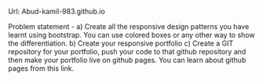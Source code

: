 Url: Abud-kamil-983.github.io


Problem statement -
a) Create all the responsive design patterns you have learnt using bootstrap. You
can use colored boxes or any other way to show the differentiation.
b) Create your responsive portfolio
c) Create a GIT repository for your portfolio, push your code to that github
repository and then make your portfolio live on github pages.
You can learn about github pages from this link.
